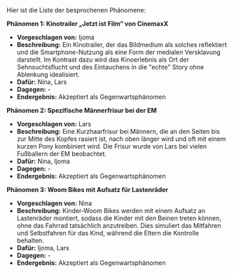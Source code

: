 Hier ist die Liste der besprochenen Phänomene:

**Phänomen 1: Kinotrailer „Jetzt ist Film“ von CinemaxX**
* **Vorgeschlagen von:** Ijoma
* **Beschreibung:**  Ein Kinotrailer, der das Bildmedium als solches reflektiert und die Smartphone-Nutzung als eine Form der medialen Versklavung darstellt. Im Kontrast dazu wird das Kinoerlebnis als Ort der Sehnsuchtsflucht und des Eintauchens in die "echte" Story ohne Ablenkung idealisiert.
* **Dafür:** Nina, Lars
* **Dagegen:** -
* **Endergebnis:** Akzeptiert als Gegenwartsphänomen

**Phänomen 2: Spezifische Männerfrisur bei der EM**
* **Vorgeschlagen von:** Lars
* **Beschreibung:** Eine Kurzhaarfrisur bei Männern, die an den Seiten bis zur Mitte des Kopfes rasiert ist, nach oben länger wird und oft mit einem kurzen Pony kombiniert wird.  Die Frisur wurde von Lars bei vielen Fußballern der EM beobachtet.
* **Dafür:** Nina, Ijoma
* **Dagegen:** -
* **Endergebnis:** Akzeptiert als Gegenwartsphänomen

**Phänomen 3: Woom Bikes mit Aufsatz für Lastenräder**
* **Vorgeschlagen von:** Nina
* **Beschreibung:** Kinder-Woom Bikes werden mit einem Aufsatz an Lastenräder montiert, sodass die Kinder mit den Beinen treten können, ohne das Fahrrad tatsächlich anzutreiben. Dies simuliert das Mitfahren und Selbstfahren für das Kind, während die Eltern die Kontrolle behalten.
* **Dafür:** Ijoma, Lars
* **Dagegen:** -
* **Endergebnis:** Akzeptiert als Gegenwartsphänomen
